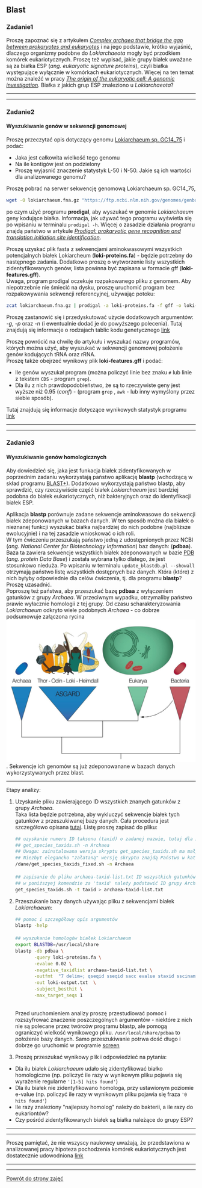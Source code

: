 ## Blast  

### Zadanie1  
Proszę zapoznać się z artykułem
 [*Complex archaea that bridge the gap between prokaryotes and eukaryotes*](https://www.ncbi.nlm.nih.gov/pmc/articles/PMC4444528/) 
 i na jego podstawie, krótko wyjaśnić, dlaczego organizmy podobne do *Lokiarchaeota* mogły być przodkiem komórek eukariotycznych. Proszę też 
wypisać, jakie grupy białek uważane są za białka ESP (*ang. eukaryotic signature proteins*), czyli białka 
występujące wyłącznie w komórkach eukariotycznych. Więcej na ten temat można znaleźć w pracy
 [*The origin of the eukaryotic cell: A genomic investigation*](https://www.ncbi.nlm.nih.gov/pmc/articles/PMC122206/). Białka z jakich grup ESP znaleziono u *Lokiarchaeota*?  
***
***

### Zadanie2  
#### Wyszukiwanie genów w sekwencji genomowej  
Proszę przeczytać opis dotyczący genomu
 [Lokiarchaeum sp. GC14_75](https://ftp.ncbi.nlm.nih.gov/genomes/genbank/archaea/Candidatus_Lokiarchaeum_sp._GC14_75/latest_assembly_versions/GCA_000986845.1_ASM98684v1/GCA_000986845.1_ASM98684v1_assembly_stats.txt) 
 i podać:  
* Jaka jest całkowita wielkość tego genomu  
* Na ile kontigów jest on podzielony  
* Proszę wyjasnić znaczenie statystyk L-50 i N-50. Jakie są ich wartości dla analizowanego genomu?

Proszę pobrać na serwer sekwencję genomową Lokiarchaeum sp. GC14_75,   
```bash
wget -O lokiarchaeum.fna.gz "https://ftp.ncbi.nlm.nih.gov/genomes/genbank/archaea/Candidatus_Lokiarchaeum_sp._GC14_75/latest_assembly_versions/GCA_000986845.1_ASM98684v1/GCA_000986845.1_ASM98684v1_genomic.fna.gz"
```
po czym użyć programu **prodigal**, aby wyszukać w genomie *Lokiarchaeum* geny kodujące białka. 
Informacja, jak używać tego programu wyświetla się po wpisaniu w terminalu `prodigal -h`. 
 Więcej o zasadzie działania programu znajdą państwo w artykule [*Prodigal: prokaryotic gene recognition and translation initiation site identification*](https://www.ncbi.nlm.nih.gov/pmc/articles/PMC2848648/).
    
 Proszę uzyskać plik fasta z sekwencjami aminokwasowymi wszystkich potencjalnych białek
  Lokiarcheum (**loki-proteins.fa**) - będzie potrzebny do następnego zadania.
 Dodatkowo proszę o wytworzenie listy wszystkich zidentyfikowanych genów, lista powinna być zapisana w formacie gff (**loki-features.gff**).   
 Uwaga, program prodigal oczekuje rozpakowanego pliku z genomem. Aby niepotrzebnie nie śmiecić na dysku, proszę uruchomić
  program bez rozpakowywania sekwencji referencyjnej, używając potoku:  
 ```bash
zcat lokiarchaeum.fna.gz | prodigal -a loki-proteins.fa -f gff -o loki-features.gff
```  
Proszę zastanowić się i przedyskutować użycie dodatkowych argumentów: *-g*, *-p* oraz *-n* (i ewentualnie dodać je do powyższego polecenia).
 Tutaj znajdują się  informacje o rodzajach tablic kodu genetycznego [link](https://www.ncbi.nlm.nih.gov/Taxonomy/Utils/wprintgc.cgi)   
 
 Proszę powrócić na chwilę do artykułu i wyszukać nazwy programów, których można użyć, aby wyszukać w sekwencji genomowej położenie genów
  kodujących tRNA oraz rRNA.   
  Proszę także obejrzeć wynikowy plik **loki-features.gff** i podać:  
  * Ile genów wyszukał program (można policzyć linie bez znaku `#` lub linie z tekstem `CDS` - program `grep`). 
  * Dla ilu z nich prawdopodobieństwo, że są to rzeczywiste geny jest wyższe niż 0.95 (*conf*) - 
  (program `grep` , `awk` - lub inny wymyślony przez siebie sposób).   
  
  Tutaj znajdują się informacje dotyczące
   wynikowych statystyk programu [link](https://github.com/hyattpd/prodigal/wiki/understanding-the-prodigal-output)  
 
 ***
 ***
  
 ### Zadanie3
 #### Wyszukiwanie genów homologicznych  
 Aby dowiedzieć się, jaka jest funkacja białek zidentyfikowanych w poprzednim zadaniu wykorzystają państwo aplikację **blastp** 
 (wchodzącą w skład programu [BLAST+](https://bmcbioinformatics.biomedcentral.com/articles/10.1186/1471-2105-10-421)). Dodatkowo
 wykorzystają państwo blastp, aby sprawdzić, czy rzeczywiście część białek *Lokiarchaeum* jest 
 bardziej podobna do białek eukariotycznych, niż bakteryjnych oraz do identyfikacji białek ESP.   
  
 Aplikacja **blastp** porównuje zadane sekwencje aminokwasowe do sekwencji białek zdeponowanych w bazach danych. W ten sposób można dla 
 białek o nieznanej funkcji wyszukać białka najbardziej do nich podobne (najbliższe ewolucyjnie) i na tej zasadzie 
 wnioskować o ich roli.  
 W tym ćwiczeniu przeszukają państwo jedną z udostępnionych przez NCBI 
 (*ang. National Center for Biotechnology Information*) baz danych: (**pdbaa**). Baza ta zawiera sekwencje wszystkich białek 
 zdeponowanych w bazie [PDB](https://www.rcsb.org/) (*ang. protein Data Base*) i została wybrana tylko dlatego, że jest stosunkowo nieduża.
 Po wpisaniu w terminalu `update_blastdb.pl --showall` otrzymają państwo listę wszystkich dostępnych baz danych.
  Która (które) z nich byłyby odpowiednie dla celów ćwiczenia, tj. dla programu **blastp**? Proszę uzasadnić.   
Poproszę też państwa, aby przeszukać bazę **pdbaa** z wyłączeniem gatunków z grupy *Archaea*. W przeciwnym wypadku, 
otrzymaliby państwo prawie wyłacznie homologii z tej grupy. Od czasu scharakteryzowania *Lokiarchaeum* odkryto wiele podobnych *Archaea* - 
co dobrze podsumowuje załączona rycina ![](asgard_archaea.jpg "Asgard archaea"). Sekwencje ich genomów są już zdeponowanane w bazach danych wykorzystywanych przez blast.    
***   
 
 Etapy analizy:  
 1. Uzyskanie pliku zawierającego ID wszystkich znanych gatunków z grupy *Archaea*.   
 Taka lista będzie potrzebna, aby wykluczyć sekwencje białek tych gatunków z przeszukiwanej bazy danych. Cała procedura jest szczegółowo 
 opisana [tutaj](https://www.ncbi.nlm.nih.gov/books/NBK546209/). Listę proszę zapisać do pliku:
    ```bash
    ## uzyskanie numeru ID taksonu (taxid) o zadanej nazwie, tutaj dla Archaea
    ## get_species_taxids.sh -n Archaea
    ## Uwaga: zainstalowana wersja skryptu get_species_taxids.sh ma mały "bug" i nie działa poprawnie.
    ## Niezbyt elegancko "załataną" wersję skryptu znajdą Państwo w katalogu /dane proszę jej użyć:
    /dane/get_species_taxids_fixed.sh -n Archaea
          
    ## zapisanie do pliku archaea-taxid-list.txt ID wszystkich gatunków wchodzących w skład Archaea
    ## w poniższyej komendzie za 'taxid' należy podstawić ID grupy Archaea - ta część działa poprawnie w wersji zainstalowanej 
    get_species_taxids.sh -t taxid > archaea-taxid-list.txt  
    
    ```

 2. Przeszukanie bazy danych używając pliku z sekwencjami białek *Lokiarchaeum*:
     ```bash
    ## pomoc i szczegółowy opis argumentów 
    blastp -help 
    
    ## wyszukanie homologów białek Lokiarchaeum
     export BLASTDB=/usr/local/share
     blastp -db pdbaa \
            -query loki-proteins.fa \
            -evalue 0.02 \
            -negative_taxidlist archaea-taxid-list.txt \
            -outfmt  "7 delim=; qseqid sseqid sacc evalue staxid ssciname scomname sblastname sskingdom stitle" \
            -out loki-output.txt  \
            -subject_besthit \
            -max_target_seqs 1
                    
       ```
    Przed uruchomieniem analizy proszę przestudiować pomoc i rozszyfrować znaczenie poszczególnych argumentów - 
    niektóre z nich nie są polecane przez twórców 
    programu blastp, ale pomogą ograniczyć wielkość wynikowego pliku. `/usr/local/share/pdbaa` to położenie bazy danych. 
    Samo przeszukiwanie potrwa dość długo i dobrze go uruchomić w programie [screen](https://github.com/genomika-2020/genomika/blob/master/README.md#program-screen)
    
3. Proszę przeszukać wynikowy plik i odpowiedzieć na pytania:  
 * Dla ilu białek *Lokiarchaeum* udało się zidentyfikować białko homologiczne
   (np. policzyć ile razy w wynikowym pliku pojawia się wyrażenie regularne `'[1-5] hits found'`)  
 * Dla ilu białek nie zidentyfikowano homologa, przy ustawionym poziomie e-value 
  (np. policzyć ile razy w wynikowym pliku pojawia się fraza `'0 hits found'`)
 * Ile razy znaleziony "najlepszy homolog" należy do bakterii, a ile razy do eukariontów?  
 * Czy pośród zidentyfikowanych białek są białka należące do grupy ESP?     
 
 ***
 ***
 Proszę pamiętać, że nie wszyscy naukowcy uważają, że przedstawiona w analizowanej pracy hipoteza pochodzenia
 komórek eukariotycznych jest dostatecznie udowodniona [link](https://journals.plos.org/plosgenetics/article?id=10.1371/journal.pgen.1006810)  
 
 ***
 ***
 [Powrót do strony zajęć](https://github.com/genomika-2020/genomika/blob/master/README.md) 
 
